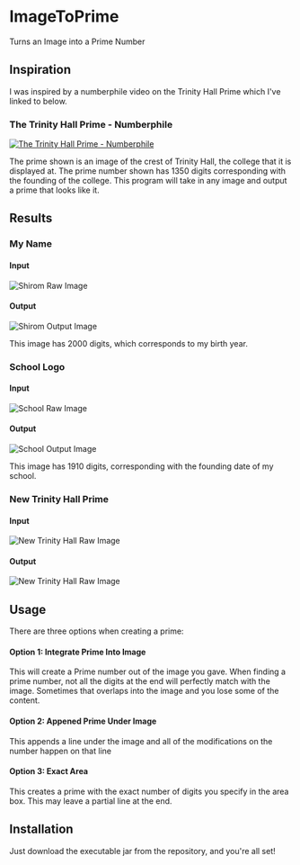 # ImageToPrime
Turns an Image into a Prime Number

## Inspiration

I was inspired by a numberphile video on the Trinity Hall Prime which I've linked to below. 

### The Trinity Hall Prime - Numberphile
[![The Trinity Hall Prime - Numberphile](https://img.youtube.com/vi/fQQ8IiTWHhg/0.jpg)](https://www.youtube.com/watch?v=fQQ8IiTWHhg)

The prime shown is an image of the crest of Trinity Hall, the college that it is displayed at. The prime number shown has 1350 digits corresponding with the founding of the college. This program will take in any image and output a prime that looks like it. 

## Results
### My Name
#### Input
![Shirom Raw Image](https://i.imgur.com/cl6Kntg.png)

#### Output
![Shirom Output Image](https://i.imgur.com/bzcjWsV.png)

This image has 2000 digits, which corresponds to my birth year. 
### School Logo
#### Input
![School Raw Image](https://i.imgur.com/rV5THMg.png)

#### Output
![School Output Image](https://i.imgur.com/GvxTDoI.png)

This image has 1910 digits, corresponding with the founding date of my school. 
### New Trinity Hall Prime
#### Input
![New Trinity Hall Raw Image](https://i.imgur.com/Lx5Lf9H.png)

#### Output
![New Trinity Hall Raw Image](https://i.imgur.com/62DRvFW.png)

## Usage
There are three options when creating a prime:
#### Option 1: Integrate Prime Into Image
This will create a Prime number out of the image you gave. When finding a prime number, not all the digits at the end will perfectly match with the image. Sometimes that overlaps into the image and you lose some of the content. 
#### Option 2: Appened Prime Under Image
This appends a line under the image and all of the modifications on the number happen on that line
#### Option 3: Exact Area
This creates a prime with the exact number of digits you specify in the area box. This may leave a partial line at the end. 

## Installation
Just download the executable jar from the repository, and you're all set!
